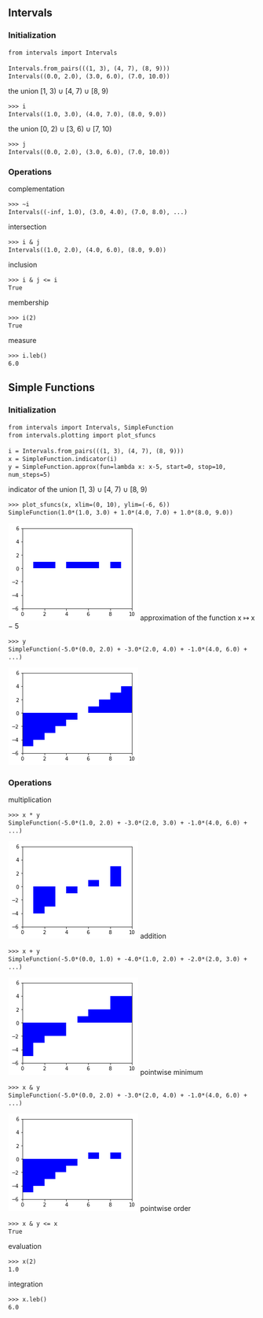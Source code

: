 
## Intervals
### Initialization
```
from intervals import Intervals

Intervals.from_pairs(((1, 3), (4, 7), (8, 9)))
Intervals((0.0, 2.0), (3.0, 6.0), (7.0, 10.0))
```
the union [1, 3) ∪ [4, 7) ∪ [8, 9)
```
>>> i
Intervals((1.0, 3.0), (4.0, 7.0), (8.0, 9.0))
```
the union [0, 2) ∪ [3, 6) ∪ [7, 10)
```
>>> j
Intervals((0.0, 2.0), (3.0, 6.0), (7.0, 10.0))

```
### Operations
complementation
```
>>> ~i
Intervals((-inf, 1.0), (3.0, 4.0), (7.0, 8.0), ...)
```
intersection
```
>>> i & j
Intervals((1.0, 2.0), (4.0, 6.0), (8.0, 9.0))
```
inclusion
```
>>> i & j <= i
True
```
membership
```
>>> i(2)
True
```
measure
```
>>> i.leb()
6.0
```
## Simple Functions
### Initialization
```
from intervals import Intervals, SimpleFunction
from intervals.plotting import plot_sfuncs

i = Intervals.from_pairs(((1, 3), (4, 7), (8, 9)))
x = SimpleFunction.indicator(i)
y = SimpleFunction.approx(fun=lambda x: x-5, start=0, stop=10, num_steps=5)
```
indicator of the union [1, 3) ∪ [4, 7) ∪ [8, 9)
```
>>> plot_sfuncs(x, xlim=(0, 10), ylim=(-6, 6))
SimpleFunction(1.0*(1.0, 3.0) + 1.0*(4.0, 7.0) + 1.0*(8.0, 9.0))
```
![x](x.png)
approximation of the function x ↦ x − 5
```
>>> y
SimpleFunction(-5.0*(0.0, 2.0) + -3.0*(2.0, 4.0) + -1.0*(4.0, 6.0) + ...)
```
![y](y.png)
### Operations
multiplication
```
>>> x * y
SimpleFunction(-5.0*(1.0, 2.0) + -3.0*(2.0, 3.0) + -1.0*(4.0, 6.0) + ...)
```
![multiplication](mul.png)
addition
```
>>> x + y
SimpleFunction(-5.0*(0.0, 1.0) + -4.0*(1.0, 2.0) + -2.0*(2.0, 3.0) + ...)
```
![addition](add.png)
pointwise minimum
```
>>> x & y
SimpleFunction(-5.0*(0.0, 2.0) + -3.0*(2.0, 4.0) + -1.0*(4.0, 6.0) + ...)
```
![pointwise minimum](min.png)
pointwise order
```
>>> x & y <= x
True
```
evaluation
```
>>> x(2)
1.0
```
integration
```
>>> x.leb()
6.0
```
